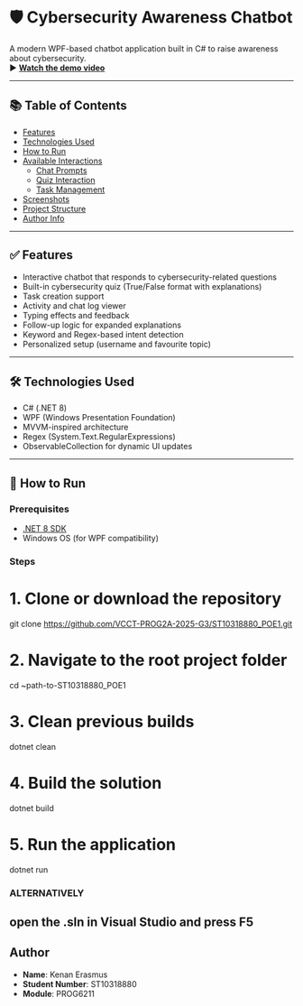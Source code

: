 # 🛡️ Cybersecurity Awareness Chatbot

A modern WPF-based chatbot application built in C# to raise awareness about cybersecurity.  
▶️ **[Watch the demo video](https://youtu.be/jL3I559bB64)**  

---

## 📚 Table of Contents

- [Features](#features)
- [Technologies Used](#technologies-used)
- [How to Run](#how-to-run)
- [Available Interactions](#available-interactions)
  - [Chat Prompts](#chat-prompts)
  - [Quiz Interaction](#quiz-interaction)
  - [Task Management](#task-management)
- [Screenshots](#screenshots)
- [Project Structure](#project-structure)
- [Author Info](#author-info)

---

## ✅ Features

- Interactive chatbot that responds to cybersecurity-related questions
- Built-in cybersecurity quiz (True/False format with explanations)
- Task creation support
- Activity and chat log viewer
- Typing effects and feedback
- Follow-up logic for expanded explanations
- Keyword and Regex-based intent detection
- Personalized setup (username and favourite topic)

---

## 🛠 Technologies Used

- C# (.NET 8)
- WPF (Windows Presentation Foundation)
- MVVM-inspired architecture
- Regex (System.Text.RegularExpressions)
- ObservableCollection for dynamic UI updates

---

## 🚀 How to Run

### Prerequisites
- [.NET 8 SDK](https://dotnet.microsoft.com/en-us/download/dotnet/8.0)
- Windows OS (for WPF compatibility)

### Steps
# 1. Clone or download the repository
git clone https://github.com/VCCT-PROG2A-2025-G3/ST10318880_POE1.git

# 2. Navigate to the root project folder
cd ~path-to-ST10318880_POE1

# 3. Clean previous builds
dotnet clean

# 4. Build the solution
dotnet build

# 5. Run the application
dotnet run

### ALTERNATIVELY
open the .sln in Visual Studio and press F5
--- 

## Author

- **Name**: Kenan Erasmus  
- **Student Number**: ST10318880  
- **Module**: PROG6211 
